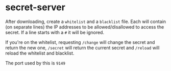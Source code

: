 # secret-server

After downloading, create a `whitelist` and a `blacklist` file. Each will contain (on separate lines) the IP addresses to be allowed/disallowed to access the secret. If a line starts with a `#` it will be ignored.

If you're on the whitelist, requesting `/change` will change the secret and return the new one, `/secret` will return the current secret and `/reload` will reload the whitelist and blacklist.

The port used by this is `9149`
